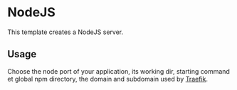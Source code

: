 # NodeJS

This template creates a NodeJS server.

## Usage

Choose the node port of your application, its working dir, starting command et global npm directory, the domain and subdomain used by [Traefik](http://traefik.github.io).
